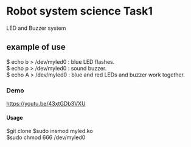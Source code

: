 # Robot system science Task1  
 LED and Buzzer system  
 
 ## example of use    
 $ echo b > /dev/myled0  :  blue LED flashes.  
 $ echo p > /dev/myled0  :  sound buzzer.  
 $ echo A > /dev/myled0  :  blue and red LEDs and buzzer work together. 

 ### Demo
 https://youtu.be/43xtGDb3VXU
 
 #### Usage  
 $git clone
 $sudo insmod myled.ko  
 $sudo chmod 666 /dev/myled0  

